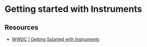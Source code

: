 # Getting started with Instruments


## Resources
- [WWDC | Getting Sstarted with Instruments](https://developer.apple.com/videos/play/wwdc2019/411)
